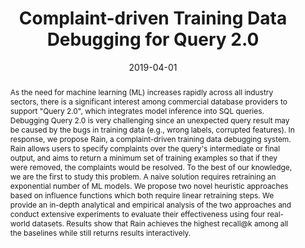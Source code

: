 ---
title: "Complaint-driven Training Data Debugging for Query 2.0"
authors:
  - admin
  - Lampros Flokas
  - Eugene Wu
  - Jiannan Wang

date: "2019-04-01"
doi: ""

# Schedule page publish date (NOT publication's date).
publishDate: "2020-04-01"

# Publication type.
# Legend: 0 = Uncategorized; 1 = Conference paper; 2 = Journal article;
# 3 = Preprint / Working Paper; 4 = Report; 5 = Book; 6 = Book section;
# 7 = Thesis; 8 = Patent
publication_types: ["1"]

# Publication name and optional abbreviated publication name.
publication: "SIGMOD 2020"
publication_short: "SIGMOD 2020"

abstract: >
  As the need for machine learning (ML) increases rapidly across all industry sectors,
  there is a significant interest among commercial database providers to support "Query 2.0",
  which integrates model inference into SQL queries.
  Debugging Query 2.0 is very challenging since an unexpected query result may be caused by the bugs in training data (e.g., wrong labels, corrupted features).
  In response, we propose Rain, a complaint-driven training data debugging system.
  Rain allows users to specify complaints over the query's intermediate or final output,
  and aims to return a minimum set of training examples so that if they were removed, the complaints would be resolved.
  To the best of our knowledge, we are the first to study this problem. A naive solution requires retraining an exponential number of ML models.
  We propose two novel heuristic approaches based on influence functions which both require linear retraining steps.
  We provide an in-depth analytical and empirical analysis of the two approaches and conduct extensive experiments to evaluate their effectiveness using four real-world datasets.
  Results show that Rain achieves the highest recall@k among all the baselines while still returns results interactively.  

# Summary. An optional shortened abstract.
summary: ""

tags:
- Data Cleaning
- Data Debugging
featured: false

url_pdf: files/Rain-arXiv.pdf

links:
  - name: arXiv
    url: https://arxiv.org/abs/2004.05722
# url_pdf: http://arxiv.org/pdf/1512.04133v1
# url_code: '#'
# url_dataset: '#'
# url_poster: '#'
# url_project: ''
# url_slides: ''
# url_source: '#'
# url_video: '#'

# Featured image
# To use, add an image named `featured.jpg/png` to your page's folder. 
image:
  caption: 'Image credit: [**Unsplash**](https://unsplash.com/photos/s9CC2SKySJM)'
  focal_point: ""
  preview_only: false

# Associated Projects (optional).
#   Associate this publication with one or more of your projects.
#   Simply enter your project's folder or file name without extension.
#   E.g. `internal-project` references `content/project/internal-project/index.md`.
#   Otherwise, set `projects: []`.
projects: []

# Slides (optional).
#   Associate this publication with Markdown slides.
#   Simply enter your slide deck's filename without extension.
#   E.g. `slides: "example"` references `content/slides/example/index.md`.
#   Otherwise, set `slides: ""`.
slides: ""
---